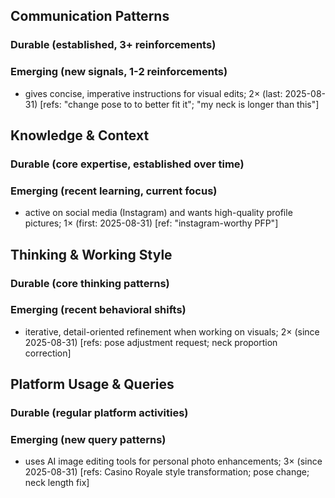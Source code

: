 ## Communication Patterns
### Durable (established, 3+ reinforcements)

### Emerging (new signals, 1-2 reinforcements)
- gives concise, imperative instructions for visual edits; 2× (last: 2025-08-31) [refs: "change pose to to better fit it"; "my neck is longer than this"]

## Knowledge & Context
### Durable (core expertise, established over time)

### Emerging (recent learning, current focus)
- active on social media (Instagram) and wants high-quality profile pictures; 1× (first: 2025-08-31) [ref: "instagram-worthy PFP"]

## Thinking & Working Style
### Durable (core thinking patterns)

### Emerging (recent behavioral shifts)
- iterative, detail-oriented refinement when working on visuals; 2× (since 2025-08-31) [refs: pose adjustment request; neck proportion correction]

## Platform Usage & Queries
### Durable (regular platform activities)

### Emerging (new query patterns)
- uses AI image editing tools for personal photo enhancements; 3× (since 2025-08-31) [refs: Casino Royale style transformation; pose change; neck length fix]